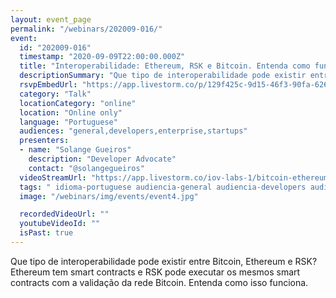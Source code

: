 ```yaml
---
layout: event_page
permalink: "/webinars/202009-016/"
event:
  id: "202009-016"
  timestamp: "2020-09-09T22:00:00.000Z"
  title: "Interoperabilidade: Ethereum, RSK e Bitcoin. Entenda como funciona."
  descriptionSummary: "Que tipo de interoperabilidade pode existir entre Bitcoin, Ethereum e RSK Ethereum tem smart contracts e RSK pode executar os mesmos smart …"
  rsvpEmbedUrl: "https://app.livestorm.co/p/129f425c-9d15-46f3-90fa-6261a0998e29/form"
  category: "Talk"
  locationCategory: "online"
  location: "Online only"
  language: "Portuguese"
  audiences: "general,developers,enterprise,startups"
  presenters:
  - name: "Solange Gueiros"
    description: "Developer Advocate"
    contact: "@solangegueiros"
  videoStreamUrl: "https://app.livestorm.co/iov-labs-1/bitcoin-ethereum-and-rsk"
  tags: " idioma-portuguese audiencia-general audiencia-developers audiencia-enterprise audiencia-startups recent"
  image: "/webinars/img/events/event4.jpg"

  recordedVideoUrl: ""
  youtubeVideoId: ""
  isPast: true
---
```



Que tipo de interoperabilidade pode existir entre Bitcoin, Ethereum e RSK?  Ethereum tem smart contracts e RSK pode executar os mesmos smart contracts com a validação da rede Bitcoin. Entenda como isso funciona.

